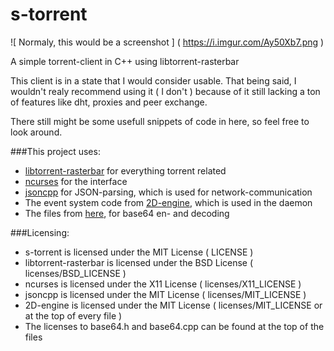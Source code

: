 s-torrent
=========

![ Normaly, this would be a screenshot ] ( https://i.imgur.com/Ay50Xb7.png )

A simple torrent-client in C++ using libtorrent-rasterbar

This client is in a state that I would consider usable. That being said, I wouldn't realy recommend using it
( I don't ) because of it still lacking a ton of features like dht, proxies and peer exchange.

There still might be some usefull snippets of code in here, so feel free to look around.

###This project uses:
* [libtorrent-rasterbar](http://www.rasterbar.com/products/libtorrent/) for everything torrent related
* [ncurses](https://www.gnu.org/software/ncurses/) for the interface
* [jsoncpp](https://github.com/open-source-parsers/jsoncpp) for JSON-parsing, which is used for network-communication
* The event system code from [2D-engine](https://github.com/firecoders/2D-engine), which is used in the daemon
* The files from [here](http://www.adp-gmbh.ch/cpp/common/base64.html), for base64 en- and decoding

###Licensing:
* s-torrent is licensed under the MIT License ( LICENSE )
* libtorrent-rasterbar is licensed under the BSD License ( licenses/BSD_LICENSE )
* ncurses is licensed under the X11 License ( licenses/X11_LICENSE )
* jsoncpp is licensed under the MIT License ( licenses/MIT_LICENSE )
* 2D-engine is licensed under the MIT License ( licenses/MIT_LICENSE or at the top of every file )
* The licenses to base64.h and base64.cpp can be found at the top of the files
